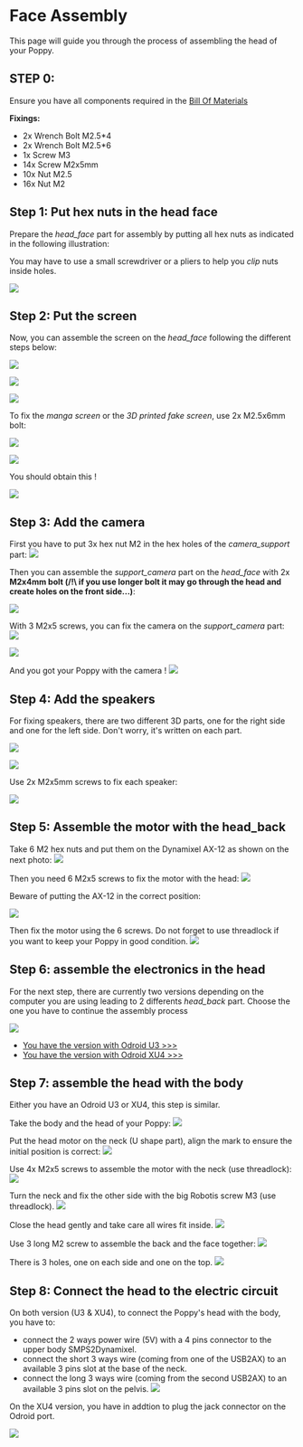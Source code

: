 # Face Assembly

This page will guide you through the process of assembling the head of your Poppy.

## STEP 0:

Ensure you have all components required in the [Bill Of Materials](BOM.md)

**Fixings:**
- 2x Wrench Bolt M2.5*4
- 2x Wrench Bolt M2.5*6
- 1x Screw M3
- 14x Screw M2x5mm
- 10x Nut M2.5
- 16x Nut M2

## Step 1: Put hex nuts in the head face

Prepare the *head_face* part for assembly by putting all hex nuts as indicated in the following illustration:

You may have to use a small screwdriver or a pliers to help you *clip* nuts inside holes.

![](img/assembly/head_front_nuts.jpg)

## Step 2: Put the screen

Now, you can assemble the screen on the *head_face* following the different steps below:

![](img/assembly/head_face_all_parts.jpg)

![](img/assembly/head_face_step_2.jpg)

![](img/assembly/head_face_assembly_step_2.jpg)

To fix the *manga screen* or the *3D printed fake screen*, use 2x M2.5x6mm bolt:

![](img/assembly/head_face_screen_assembly.jpg)

![](img/assembly/head_face_assembled_back.jpg)

You should obtain this !

![](img/assembly/head_face_assembled_front.jpg)

## Step 3: Add the camera
First you have to put 3x hex nut M2 in the hex holes of the *camera_support* part:
![](img/assembly/camera_support_nuts.jpg)

Then you can assemble the *support_camera* part on the *head_face* with 2x **M2x4mm bolt (/!\ if you use longer bolt it may go through the head and create holes on the front side...)**:

![](img/assembly/head_face_camera_support_parts.jpg)

With 3 M2x5 screws, you can fix the camera on the *support_camera* part:
![](img/assembly/head_face_camera_parts.jpg)

![](img/assembly/head_face_assembled_camera_back.jpg)

And you got your Poppy with the camera !
![](img/assembly/head_face_assembled_camera_front.jpg)


## Step 4: Add the speakers

For fixing speakers, there are two different 3D parts, one for the right side and one for the left side. Don't worry, it's written on each part.

![](img/assembly/audio_parts.jpg)

![](img/assembly/head_face_audio_step_2.jpg)

Use 2x M2x5mm screws to fix each speaker:

![](img/assembly/head_face_assembled_audio.jpg)


## Step 5: Assemble the motor with the head_back

Take 6 M2 hex nuts and put them on the Dynamixel AX-12 as shown on the next photo:
![](img/assembly/head_motor_nuts.jpg)

Then you need 6 M2x5 screws to fix the motor with the head:
![](img/assembly/head_back_motor_parts.jpg)

Beware of putting the AX-12 in the correct position:

![](img/assembly/head_back_motor_step_2.jpg)

Then fix the motor using the 6 screws. Do not forget to use threadlock if you want to keep your Poppy in good condition.
![](img/assembly/head_back_motor_assembled.jpg)


## Step 6: assemble the electronics in the head

For the next step, there are currently two versions depending on the computer you are using leading to 2 differents *head_back* part. Choose the one you have to continue the assembly process

![](img/assembly/diff_U3-XU4.jpg)

- [You have the version with Odroid U3 >>>](head_back_U3.md)
- [You have the version with Odroid XU4 >>>](head_back_XU4.md)


## Step 7: assemble the head with the body
Either you have an Odroid U3 or XU4, this step is similar.

Take the body and the head of your Poppy:
![](img/assembly/XU4-head-assembly-1.jpg)

Put the head motor on the neck (U shape part), align the mark to ensure the initial position is correct:
![](img/assembly/XU4-head-assembly-2.jpg)

Use 4x M2x5 screws to assemble the motor with the neck (use threadlock):
![](img/assembly/XU4-head-assembly-3.jpg)

Turn the neck and fix the other side with the big Robotis screw M3 (use threadlock).
![](img/assembly/XU4-head-assembly-4.jpg)

Close the head gently and take care all wires fit inside.
![](img/assembly/XU4-head-assembly-5.jpg)

Use 3 long M2 screw to assemble the back and the face together:
![](img/assembly/XU4-head-assembly-0.jpg)

There is 3 holes, one on each side and one on the top.
![](img/assembly/XU4-head-assembly-6.jpg)

## Step 8: Connect the head to the electric circuit

On both version (U3 & XU4), to connect the Poppy's head with the body, you have to:

- connect the 2 ways power wire (5V) with a 4 pins connector to the upper body SMPS2Dynamixel.
- connect the short 3 ways wire (coming from one of the USB2AX) to an available 3 pins slot at the base of the neck.
- connect the long 3 ways wire (coming from the second USB2AX) to an available 3 pins slot on the pelvis.
![](img/assembly/U3-head-assembly-11.jpg)

On the XU4 version, you have in addtion to plug the jack connector on the Odroid port.

![](img/assembly/XU4-head-assembly-7.jpg)
